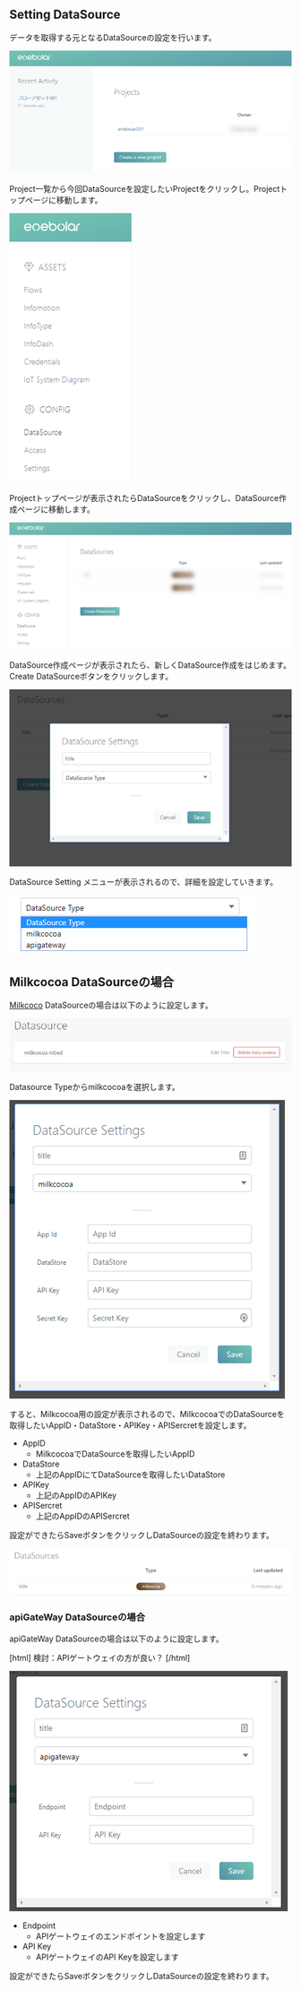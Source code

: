## Setting DataSource

データを取得する元となるDataSourceの設定を行います。

![image](/public/images/developers/InfoMotion/CreateDataSource/infomotion-create-datasource_01.png)

Project一覧から今回DataSourceを設定したいProjectをクリックし。Projectトップページに移動します。

![image](/public/images/developers/InfoMotion/CreateDataSource/infomotion-create-datasource_02.png)

Projectトップページが表示されたらDataSourceをクリックし、DataSource作成ページに移動します。

![image](/public/images/developers/InfoMotion/CreateDataSource/infomotion-create-datasource_03.png)

DataSource作成ページが表示されたら、新しくDataSource作成をはじめます。Create DataSourceボタンをクリックします。

![image](/public/images/developers/InfoMotion/CreateDataSource/infomotion-create-datasource_04.png)

DataSource Setting メニューが表示されるので、詳細を設定していきます。

![image](/public/images/developers/InfoMotion/CreateDataSource/infomotion-create-datasource_05.png)

## Milkcocoa  DataSourceの場合

[Milkcoco](https://mlkcca.com/) DataSourceの場合は以下のように設定します。

![image](/public/images/developers/InfoMotion/CreateDataSource/infomotion-create-datasource_06.png)

Datasource Typeからmilkcocoaを選択します。

![image](/public/images/developers/InfoMotion/CreateDataSource/infomotion-create-datasource_07.png)

すると、Milkcocoa用の設定が表示されるので、MilkcocoaでのDataSourceを取得したいAppID・DataStore・APIKey・APISercretを設定します。

* AppID
    * MilkcocoaでDataSourceを取得したいAppID
* DataStore
    * 上記のAppIDにてDataSourceを取得したいDataStore
* APIKey
    * 上記のAppIDのAPIKey
* APISercret
    * 上記のAppIDのAPISercret

設定ができたらSaveボタンをクリックしDataSourceの設定を終わります。

![image](/public/images/developers/InfoMotion/CreateDataSource/infomotion-create-datasource_08.png)


### apiGateWay DataSourceの場合

apiGateWay DataSourceの場合は以下のように設定します。

<div>[html]
検討：APIゲートウェイの方が良い？
[/html]</div>

![image](/public/images/developers/InfoMotion/CreateDataSource/infomotion-create-datasource_09.png)

* Endpoint
    * APIゲートウェイのエンドポイントを設定します
* API Key
    * APIゲートウェイのAPI Keyを設定します

設定ができたらSaveボタンをクリックしDataSourceの設定を終わります。

